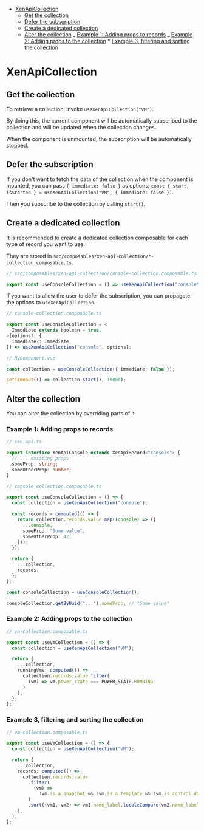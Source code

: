 <!-- TOC -->

- [XenApiCollection](#xenapicollection)
  - [Get the collection](#get-the-collection)
  - [Defer the subscription](#defer-the-subscription)
  - [Create a dedicated collection](#create-a-dedicated-collection)
  - [Alter the collection](#alter-the-collection)
  _ [Example 1: Adding props to records](#example-1-adding-props-to-records)
  _ [Example 2: Adding props to the collection](#example-2-adding-props-to-the-collection) \* [Example 3, filtering and sorting the collection](#example-3-filtering-and-sorting-the-collection)
  <!-- TOC -->

# XenApiCollection

## Get the collection

To retrieve a collection, invoke `useXenApiCollection("VM")`.

By doing this, the current component will be automatically subscribed to the collection and will be updated when the
collection changes.

When the component is unmounted, the subscription will be automatically stopped.

## Defer the subscription

If you don't want to fetch the data of the collection when the component is mounted, you can pass `{ immediate: false }`
as options: `const { start, isStarted } = useXenApiCollection("VM", { immediate: false })`.

Then you subscribe to the collection by calling `start()`.

## Create a dedicated collection

It is recommended to create a dedicated collection composable for each type of record you want to use.

They are stored in `src/composables/xen-api-collection/*-collection.composable.ts`.

```typescript
// src/composables/xen-api-collection/console-collection.composable.ts

export const useConsoleCollection = () => useXenApiCollection("console");
```

If you want to allow the user to defer the subscription, you can propagate the options to `useXenApiCollection`.

```typescript
// console-collection.composable.ts

export const useConsoleCollection = <
  Immediate extends boolean = true,
>(options?: {
  immediate?: Immediate;
}) => useXenApiCollection("console", options);
```

```typescript
// MyComponent.vue

const collection = useConsoleCollection({ immediate: false });

setTimeout(() => collection.start(), 10000);
```

## Alter the collection

You can alter the collection by overriding parts of it.

### Example 1: Adding props to records

```typescript
// xen-api.ts

export interface XenApiConsole extends XenApiRecord<"console"> {
  // ... existing props
  someProp: string;
  someOtherProp: number;
}
```

```typescript
// console-collection.composable.ts

export const useConsoleCollection = () => {
  const collection = useXenApiCollection("console");

  const records = computed(() => {
    return collection.records.value.map((console) => ({
      ...console,
      someProp: "Some value",
      someOtherProp: 42,
    }));
  });

  return {
    ...collection,
    records,
  };
};
```

```typescript
const consoleCollection = useConsoleCollection();

consoleCollection.getByUuid("...").someProp; // "Some value"
```

### Example 2: Adding props to the collection

```typescript
// vm-collection.composable.ts

export const useVmCollection = () => {
  const collection = useXenApiCollection("VM");

  return {
    ...collection,
    runningVms: computed(() =>
      collection.records.value.filter(
        (vm) => vm.power_state === POWER_STATE.RUNNING
      )
    ),
  };
};
```

### Example 3, filtering and sorting the collection

```typescript
// vm-collection.composable.ts

export const useVmCollection = () => {
  const collection = useXenApiCollection("VM");

  return {
    ...collection,
    records: computed(() =>
      collection.records.value
        .filter(
          (vm) =>
            !vm.is_a_snapshot && !vm.is_a_template && !vm.is_control_domain
        )
        .sort((vm1, vm2) => vm1.name_label.localeCompare(vm2.name_label))
    ),
  };
};
```
